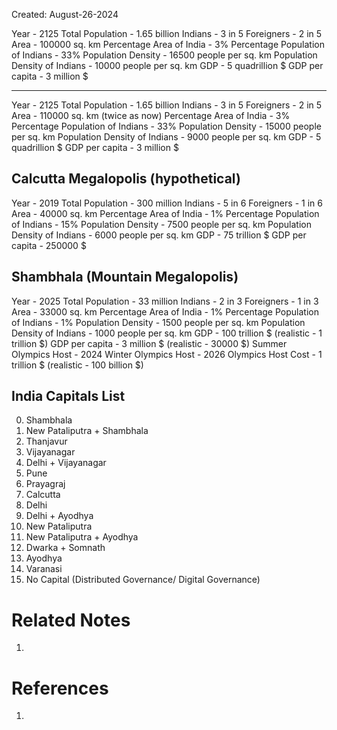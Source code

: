 Created: August-26-2024

Year - 2125
Total Population - 1.65 billion
Indians - 3 in 5
Foreigners - 2 in 5
Area - 100000 sq. km
Percentage Area of India - 3%
Percentage Population of Indians - 33%
Population Density - 16500 people per sq. km
Population Density of Indians - 10000 people per sq. km
GDP - 5 quadrillion $
GDP per capita - 3 million $

___

Year - 2125
Total Population - 1.65 billion
Indians - 3 in 5
Foreigners - 2 in 5
Area - 110000 sq. km (twice as now)
Percentage Area of India - 3%
Percentage Population of Indians - 33%
Population Density - 15000 people per sq. km
Population Density of Indians - 9000 people per sq. km
GDP - 5 quadrillion $
GDP per capita - 3 million $

## Calcutta Megalopolis (hypothetical)

Year - 2019
Total Population - 300 million
Indians - 5 in 6
Foreigners - 1 in 6
Area - 40000 sq. km
Percentage Area of India - 1%
Percentage Population of Indians - 15%
Population Density - 7500 people per sq. km
Population Density of Indians - 6000 people per sq. km
GDP - 75 trillion $
GDP per capita - 250000 $

## Shambhala (Mountain Megalopolis)

Year - 2025
Total Population - 33 million
Indians - 2 in 3
Foreigners - 1 in 3
Area - 33000 sq. km
Percentage Area of India - 1%
Percentage Population of Indians - 1%
Population Density - 1500 people per sq. km
Population Density of Indians - 1000 people per sq. km
GDP - 100 trillion $ (realistic - 1 trillion $)
GDP per capita - 3 million $ (realistic - 30000 $)
Summer Olympics Host - 2024
Winter Olympics Host - 2026
Olympics Host Cost - 1 trillion $ (realistic - 100 billion $)

## India Capitals List

0. Shambhala
1. New Pataliputra + Shambhala
2. Thanjavur
3. Vijayanagar
4. Delhi + Vijayanagar
5. Pune
6. Prayagraj
7. Calcutta
8. Delhi
9. Delhi + Ayodhya
10. New Pataliputra
11. New Pataliputra + Ayodhya
12. Dwarka + Somnath
13. Ayodhya
14. Varanasi
15. No Capital (Distributed Governance/ Digital Governance)

# Related Notes

1. 
# References

1. 